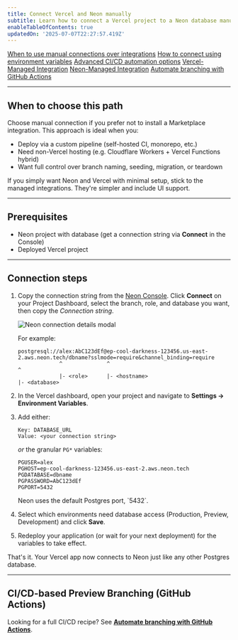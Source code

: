 ```yaml
---
title: Connect Vercel and Neon manually
subtitle: Learn how to connect a Vercel project to a Neon database manually
enableTableOfContents: true
updatedOn: '2025-07-07T22:27:57.419Z'
---
```


<InfoBlock>
<DocsList title="What you will learn:">
<a href="#when-to-choose-this-path">When to use manual connections over integrations</a>
<a href="#connection-steps">How to connect using environment variables</a>
<a href="#cicd-based-preview-branching-github-actions">Advanced CI/CD automation options</a>
</DocsList>

<DocsList title="Related topics" theme="docs">
<a href="/docs/guides/vercel-managed-integration">Vercel-Managed Integration</a>
<a href="/docs/guides/neon-managed-vercel-integration">Neon-Managed Integration</a>
<a href="/docs/guides/branching-github-actions">Automate branching with GitHub Actions</a>
</DocsList>
</InfoBlock>

---

## When to choose this path

Choose manual connection if you prefer not to install a Marketplace integration. This approach is ideal when you:

- Deploy via a custom pipeline (self-hosted CI, monorepo, etc.)
- Need non-Vercel hosting (e.g. Cloudflare Workers + Vercel Functions hybrid)
- Want full control over branch naming, seeding, migration, or teardown

If you simply want Neon and Vercel with minimal setup, stick to the managed integrations. They're simpler and include UI support.

---

## Prerequisites

- Neon project with database (get a connection string via **Connect** in the Console)
- Deployed Vercel project

---

## Connection steps

1. Copy the connection string from the [Neon Console](https://console.neon.tech). Click **Connect** on your Project Dashboard, select the branch, role, and database you want, then copy the _Connection string_.

   ![Neon connection details modal](/docs/connect/connection_details.png)

   For example:

   ```text
   postgresql://alex:AbC123dEf@ep-cool-darkness-123456.us-east-2.aws.neon.tech/dbname?sslmode=require&channel_binding=require
                ^              ^                                               ^
                |- <role>      |- <hostname>                                   |- <database>
   ```

2. In the Vercel dashboard, open your project and navigate to **Settings → Environment Variables**.

3. Add either:

   ```text
   Key: DATABASE_URL
   Value: <your connection string>
   ```

   _or_ the granular `PG*` variables:

   ```text
   PGUSER=alex
   PGHOST=ep-cool-darkness-123456.us-east-2.aws.neon.tech
   PGDATABASE=dbname
   PGPASSWORD=AbC123dEf
   PGPORT=5432
   ```

   <Admonition type="note">
   Neon uses the default Postgres port, `5432`.
   </Admonition>

4. Select which environments need database access (Production, Preview, Development) and click **Save**.

5. Redeploy your application (or wait for your next deployment) for the variables to take effect.

That's it. Your Vercel app now connects to Neon just like any other Postgres database.

---

## CI/CD-based Preview Branching (GitHub Actions)

Looking for a full CI/CD recipe? See **[Automate branching with GitHub Actions](/docs/guides/branching-github-actions)**.

<NeedHelp/>
